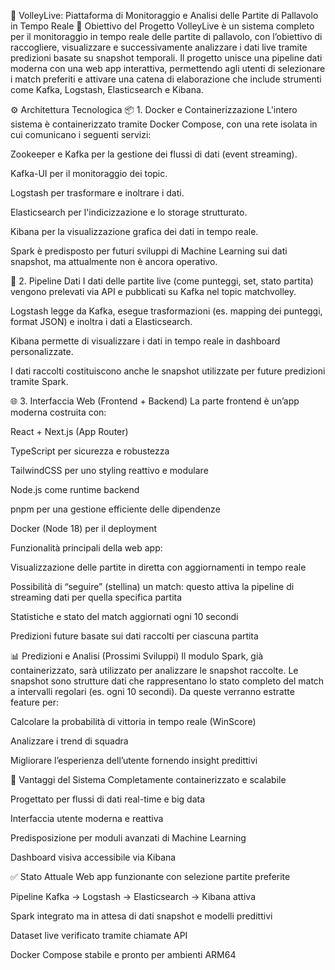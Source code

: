🏐 VolleyLive: Piattaforma di Monitoraggio e Analisi delle Partite di Pallavolo in Tempo Reale
🎯 Obiettivo del Progetto
VolleyLive è un sistema completo per il monitoraggio in tempo reale delle partite di pallavolo, con l’obiettivo di raccogliere, visualizzare e successivamente analizzare i dati live tramite predizioni basate su snapshot temporali. Il progetto unisce una pipeline dati moderna con una web app interattiva, permettendo agli utenti di selezionare i match preferiti e attivare una catena di elaborazione che include strumenti come Kafka, Logstash, Elasticsearch e Kibana.

⚙️ Architettura Tecnologica
📦 1. Docker e Containerizzazione
L'intero sistema è containerizzato tramite Docker Compose, con una rete isolata in cui comunicano i seguenti servizi:

Zookeeper e Kafka per la gestione dei flussi di dati (event streaming).

Kafka-UI per il monitoraggio dei topic.

Logstash per trasformare e inoltrare i dati.

Elasticsearch per l'indicizzazione e lo storage strutturato.

Kibana per la visualizzazione grafica dei dati in tempo reale.

Spark è predisposto per futuri sviluppi di Machine Learning sui dati snapshot, ma attualmente non è ancora operativo.

🔁 2. Pipeline Dati
I dati delle partite live (come punteggi, set, stato partita) vengono prelevati via API e pubblicati su Kafka nel topic matchvolley.

Logstash legge da Kafka, esegue trasformazioni (es. mapping dei punteggi, format JSON) e inoltra i dati a Elasticsearch.

Kibana permette di visualizzare i dati in tempo reale in dashboard personalizzate.

I dati raccolti costituiscono anche le snapshot utilizzate per future predizioni tramite Spark.

🌐 3. Interfaccia Web (Frontend + Backend)
La parte frontend è un’app moderna costruita con:

React + Next.js (App Router)

TypeScript per sicurezza e robustezza

TailwindCSS per uno styling reattivo e modulare

Node.js come runtime backend

pnpm per una gestione efficiente delle dipendenze

Docker (Node 18) per il deployment

Funzionalità principali della web app:

Visualizzazione delle partite in diretta con aggiornamenti in tempo reale

Possibilità di “seguire” (stellina) un match: questo attiva la pipeline di streaming dati per quella specifica partita

Statistiche e stato del match aggiornati ogni 10 secondi

Predizioni future basate sui dati raccolti per ciascuna partita

📊 Predizioni e Analisi (Prossimi Sviluppi)
Il modulo Spark, già containerizzato, sarà utilizzato per analizzare le snapshot raccolte. Le snapshot sono strutture dati che rappresentano lo stato completo del match a intervalli regolari (es. ogni 10 secondi). Da queste verranno estratte feature per:

Calcolare la probabilità di vittoria in tempo reale (WinScore)

Analizzare i trend di squadra

Migliorare l’esperienza dell’utente fornendo insight predittivi

🧩 Vantaggi del Sistema
Completamente containerizzato e scalabile

Progettato per flussi di dati real-time e big data

Interfaccia utente moderna e reattiva

Predisposizione per moduli avanzati di Machine Learning

Dashboard visiva accessibile via Kibana

✅ Stato Attuale
Web app funzionante con selezione partite preferite

Pipeline Kafka → Logstash → Elasticsearch → Kibana attiva

Spark integrato ma in attesa di dati snapshot e modelli predittivi

Dataset live verificato tramite chiamate API

Docker Compose stabile e pronto per ambienti ARM64
